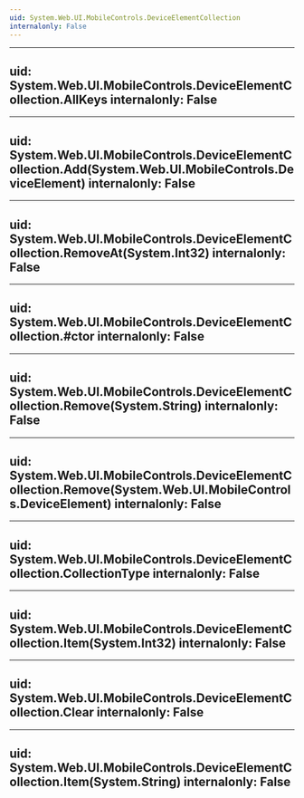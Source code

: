 ```yaml
---
uid: System.Web.UI.MobileControls.DeviceElementCollection
internalonly: False
---
```


---
uid: System.Web.UI.MobileControls.DeviceElementCollection.AllKeys
internalonly: False
---

---
uid: System.Web.UI.MobileControls.DeviceElementCollection.Add(System.Web.UI.MobileControls.DeviceElement)
internalonly: False
---

---
uid: System.Web.UI.MobileControls.DeviceElementCollection.RemoveAt(System.Int32)
internalonly: False
---

---
uid: System.Web.UI.MobileControls.DeviceElementCollection.#ctor
internalonly: False
---

---
uid: System.Web.UI.MobileControls.DeviceElementCollection.Remove(System.String)
internalonly: False
---

---
uid: System.Web.UI.MobileControls.DeviceElementCollection.Remove(System.Web.UI.MobileControls.DeviceElement)
internalonly: False
---

---
uid: System.Web.UI.MobileControls.DeviceElementCollection.CollectionType
internalonly: False
---

---
uid: System.Web.UI.MobileControls.DeviceElementCollection.Item(System.Int32)
internalonly: False
---

---
uid: System.Web.UI.MobileControls.DeviceElementCollection.Clear
internalonly: False
---

---
uid: System.Web.UI.MobileControls.DeviceElementCollection.Item(System.String)
internalonly: False
---
